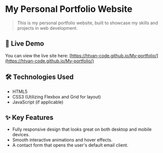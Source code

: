 # My Personal Portfolio Website

> This is my personal portfolio website, built to showcase my skills and projects in web development.

## 🚀 Live Demo

You can view the live site here: [https://htvan-code.github.io/My-portfolio/](https://htvan-code.github.io/My-portfolio/)

## 🛠️ Technologies Used

* HTML5
* CSS3 (Utilizing Flexbox and Grid for layout)
* JavaScript (if applicable)

## ✨ Key Features

* Fully responsive design that looks great on both desktop and mobile devices.
* Smooth interactive animations and hover effects.
* A contact form that opens the user's default email client.
